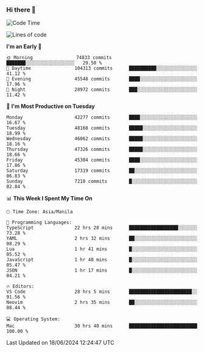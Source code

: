 ### Hi there 👋

<!--START_SECTION:waka-->
![Code Time](http://img.shields.io/badge/Code%20Time-5%2C266%20hrs%2048%20mins-blue)

![Lines of code](https://img.shields.io/badge/From%20Hello%20World%20I%27ve%20Written-115.0%20million%20lines%20of%20code-blue)

**I'm an Early 🐤** 

```text
🌞 Morning                74833 commits       ███████░░░░░░░░░░░░░░░░░░   29.50 % 
🌆 Daytime                104313 commits      ██████████░░░░░░░░░░░░░░░   41.12 % 
🌃 Evening                45548 commits       ████░░░░░░░░░░░░░░░░░░░░░   17.96 % 
🌙 Night                  28972 commits       ███░░░░░░░░░░░░░░░░░░░░░░   11.42 % 
```
📅 **I'm Most Productive on Tuesday** 

```text
Monday                   42277 commits       ████░░░░░░░░░░░░░░░░░░░░░   16.67 % 
Tuesday                  48168 commits       █████░░░░░░░░░░░░░░░░░░░░   18.99 % 
Wednesday                46062 commits       █████░░░░░░░░░░░░░░░░░░░░   18.16 % 
Thursday                 47326 commits       █████░░░░░░░░░░░░░░░░░░░░   18.66 % 
Friday                   45304 commits       ████░░░░░░░░░░░░░░░░░░░░░   17.86 % 
Saturday                 17319 commits       ██░░░░░░░░░░░░░░░░░░░░░░░   06.83 % 
Sunday                   7210 commits        █░░░░░░░░░░░░░░░░░░░░░░░░   02.84 % 
```


📊 **This Week I Spent My Time On** 

```text
🕑︎ Time Zone: Asia/Manila

💬 Programming Languages: 
TypeScript               22 hrs 28 mins      ██████████████████░░░░░░░   73.28 % 
YAML                     2 hrs 32 mins       ██░░░░░░░░░░░░░░░░░░░░░░░   08.29 % 
Lua                      1 hr 41 mins        █░░░░░░░░░░░░░░░░░░░░░░░░   05.52 % 
JavaScript               1 hr 40 mins        █░░░░░░░░░░░░░░░░░░░░░░░░   05.47 % 
JSON                     1 hr 17 mins        █░░░░░░░░░░░░░░░░░░░░░░░░   04.21 % 

🔥 Editors: 
VS Code                  28 hrs 5 mins       ███████████████████████░░   91.56 % 
Neovim                   2 hrs 35 mins       ██░░░░░░░░░░░░░░░░░░░░░░░   08.44 % 

💻 Operating System: 
Mac                      30 hrs 40 mins      █████████████████████████   100.00 % 
```


 Last Updated on 18/06/2024 12:24:47 UTC
<!--END_SECTION:waka-->


<!--
**rad182/rad182** is a ✨ _special_ ✨ repository because its `README.md` (this file) appears on your GitHub profile.

Here are some ideas to get you started:

- 🔭 I’m currently working on ...
- 🌱 I’m currently learning ...
- 👯 I’m looking to collaborate on ...
- 🤔 I’m looking for help with ...
- 💬 Ask me about ...
- 📫 How to reach me: ...
- 😄 Pronouns: ...
- ⚡ Fun fact: ...
-->
